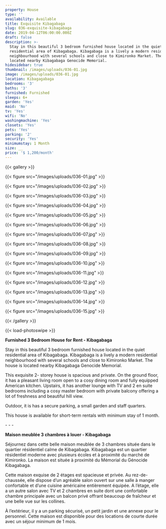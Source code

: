 ```yaml
---
property: House
type: ''
availability: Available
title: Exquisite Kibagabaga
slug: 036-exquisite-kibagabaga
date: 2019-04-12T06:00:00.000Z
draft: false
description: >-
  Stay in this beautiful 3 bedroom furnished house located in the quiet
  residential area of Kibagabaga. Kibagabaga is a lively a modern residential
  neighbourhood with several schools and close to Kimironko Market. The house is
  located nearby Kibagabaga Genocide Memorial.
hidesidebar: true
thumbnail: /images/uploads/036-01.jpg
image: /images/uploads/036-01.jpg
location: Kibagagabaga
bedrooms: '3'
baths: '3'
furnished: Furnished
sleeps: 6+
garden: 'Yes'
maid: 'No'
tv: 'Yes'
wifi: 'No'
washingmachine: 'Yes'
closets: 'Yes'
pets: 'Yes'
parking: '2'
security: 'Yes'
minimumstay: 1 Month
size: __
price: '$ 1,200/month'
---
```

{{< gallery >}}

{{< figure src="/images/uploads/036-01.jpg" >}}

{{< figure src="/images/uploads/036-02.jpg" >}}

{{< figure src="/images/uploads/036-03.jpg" >}}

{{< figure src="/images/uploads/036-04.jpg" >}}

{{< figure src="/images/uploads/036-05.jpg" >}}

{{< figure src="/images/uploads/036-06.jpg" >}}

{{< figure src="/images/uploads/036-07.jpg" >}}

{{< figure src="/images/uploads/036-08.jpg" >}}

{{< figure src="/images/uploads/036-09.jpg" >}}

{{< figure src="/images/uploads/036-10.jpg" >}}

{{< figure src="/images/uploads/036-11.jpg" >}}

{{< figure src="/images/uploads/036-12.jpg" >}}

{{< figure src="/images/uploads/036-13.jpg" >}}

{{< figure src="/images/uploads/036-14.jpg" >}}

{{< figure src="/images/uploads/036-15.jpg" >}}

{{< /gallery >}}

{{< load-photoswipe >}}

**Furnished 3 Bedroom House for Rent - Kibagabaga**

Stay in this beautiful 3 bedroom furnished house located in the quiet residential area of Kibagabaga. Kibagabaga is a lively a modern residential neighbourhood with several schools and close to Kimironko Market. The house is located nearby Kibagabaga Genocide Memorial.

This exquisite 2- storey house is spacious and private. On the ground floor, it has a pleasant living room open to a cosy dining room and fully equipped American kitchen. Upstairs, it has another lounge with TV and 2 en suite bedrooms including a cosy master bedroom with private balcony offering a lot of freshness and beautiful hill view.

Outdoor, it is has a secure parking, a small garden and staff quarters.

This house is available for short-term rentals with minimum stay of 1 month. 

\- - - 

**Maison meublée 3 chambres à louer - Kibagabaga**

Séjournez dans cette belle maison meublée de 3 chambres située dans le quartier résidentiel calme de Kibagabaga. Kibagabaga est un quartier résidentiel moderne avec plusieurs écoles et à proximité du marché de Kimironko. La maison est située à proximité du Mémorial du Génocide Kibagabaga.

Cette maison exquise de 2 étages est spacieuse et privée. Au rez-de-chaussée, elle dispose d’un agréable salon ouvert sur une salle à manger confortable et d’une cuisine américaine entièrement équipée. A l’étage, elle a un autre salon avec TV et 2 chambres en suite dont une confortable chambre principale avec un balcon privé offrant beaucoup de fraîcheur et une belle vue sur les collines.

À l’extérieur, il y a un parking sécurisé, un petit jardin et une annexe pour le personnel. Cette maison est disponible pour des locations de courte durée avec un séjour minimum de 1 mois.
